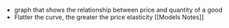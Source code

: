 - graph that shows the relationship between price and quantity of a good
- Flatter the curve, the greater the price elasticity 
[[Models Notes]]